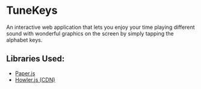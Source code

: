 # TuneKeys
An interactive web application that lets you enjoy your time playing different sound with wonderful graphics on the screen by simply tapping the alphabet keys.

## Libraries Used:
* [Paper.js](http://paperjs.org/)
* [Howler.js (CDN)](https://cdnjs.cloudflare.com/ajax/libs/howler/1.1.28/howler.js)
